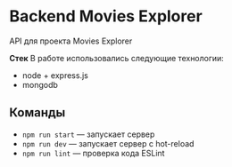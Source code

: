 # Backend Movies Explorer
API для проекта Movies Explorer

**Стек**
В работе использовались следующие технологии: 
* node + express.js
* mongodb

## Команды
* `npm run start` — запускает сервер   
* `npm run dev` — запускает сервер с hot-reload
* `npm run lint` — проверка кода ESLint

